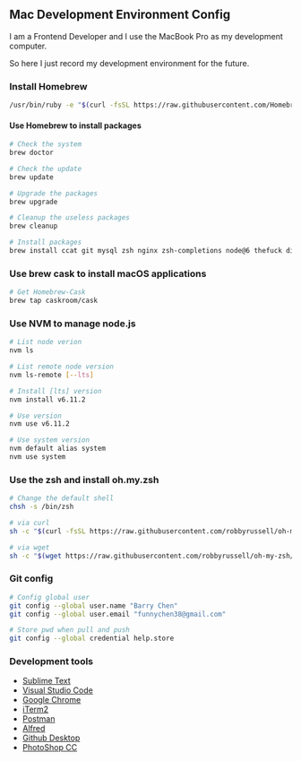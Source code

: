 ## Mac Development Environment Config

I am a Frontend Developer and I use the MacBook Pro as my development computer.

So here I just record my development environment for the future.

### Install Homebrew

```bash
/usr/bin/ruby -e "$(curl -fsSL https://raw.githubusercontent.com/Homebrew/install/master/install)"
```

#### Use Homebrew to install packages

```bash
# Check the system
brew doctor

# Check the update
brew update

# Upgrade the packages
brew upgrade

# Cleanup the useless packages
brew cleanup

# Install packages
brew install ccat git mysql zsh nginx zsh-completions node@6 thefuck diff-so-fancy nvm tmux autojump ruby wget catimg mongodb
```

### Use brew cask to install macOS applications

```bash
# Get Homebrew-Cask
brew tap caskroom/cask
```

### Use NVM to manage node.js

```bash
# List node verion
nvm ls

# List remote node version
nvm ls-remote [--lts]

# Install [lts] version
nvm install v6.11.2

# Use version
nvm use v6.11.2

# Use system version
nvm default alias system
nvm use system
```

### Use the zsh and install oh.my.zsh

```bash
# Change the default shell
chsh -s /bin/zsh

# via curl
sh -c "$(curl -fsSL https://raw.githubusercontent.com/robbyrussell/oh-my-zsh/master/tools/install.sh)"

# via wget
sh -c "$(wget https://raw.githubusercontent.com/robbyrussell/oh-my-zsh/master/tools/install.sh -O -)"
```

### Git config

```bash
# Config global user
git config --global user.name "Barry Chen"
git config --global user.email "funnychen38@gmail.com"

# Store pwd when pull and push
git config --global credential help.store
```

### Development tools

- [Sublime Text][1]
- [Visual Studio Code][2]
- [Google Chrome][3]
- [iTerm2][4]
- [Postman][5]
- [Alfred][6]
- [Github Desktop][7]
- [PhotoShop CC][8]

<!-- Urls -->

[1]: https://www.sublimetext.com/
[2]: https://code.visualstudio.com/
[3]: https://www.google.com/chrome/browser/desktop/index.html
[4]: https://www.iterm2.com/
[5]: https://www.getpostman.com/postman
[6]: https://www.alfredapp.com/
[7]: https://desktop.github.com/
[8]: http://www.adobe.com/products/photoshop.html?promoid=PC1PQQ5T&mv=other
